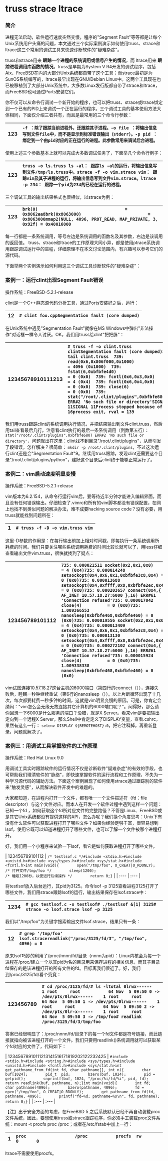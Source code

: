 # truss strace ltrace

### 简介 <a id="N10039"></a>

进程无法启动，软件运行速度突然变慢，程序的"Segment Fault"等等都是让每个Unix系统用户头痛的问题，本文通过三个实际案例演示如何使用truss、strace和ltrace这三个常用的调试工具来快速诊断软件的"疑难杂症"。

truss和strace用来 **跟踪一个进程的系统调用或信号产生的情况**，而 ltrace用来 **跟踪进程调用库函数的情况**。truss是早期为System V R4开发的调试程序，包括Aix、FreeBSD在内的大部分Unix系统都自带了这个工具；而strace最初是为SunOS系统编写的，ltrace最早出现在GNU/Debian Linux中。这两个工具现在也已被移植到了大部分Unix系统中，大多数Linux发行版都自带了strace和ltrace，而FreeBSD也可通过Ports安装它们。

你不仅可以从命令行调试一个新开始的程序，也可以把truss、strace或ltrace绑定到一个已有的PID上来调试一个正在运行的程序。三个调试工具的基本使用方法大体相同，下面仅介绍三者共有，而且是最常用的三个命令行参数：

| 123 | `-f ：除了跟踪当前进程外，还跟踪其子进程。-o file ：将输出信息写到文件file中，而不是显示到标准错误输出（stderr）。-p pid ：绑定到一个由pid对应的正在运行的进程。此参数常用来调试后台进程。` |
| :--- | :--- |


使用上述三个参数基本上就可以完成大多数调试任务了，下面举几个命令行例子：

| 123 | `truss -o ls.truss ls -al： 跟踪ls -al的运行，将输出信息写到文件/tmp/ls.truss中。strace -f -o vim.strace vim： 跟踪vim及其子进程的运行，将输出信息写到文件vim.strace。ltrace -p 234： 跟踪一个pid为234的已经在运行的进程。` |
| :--- | :--- |


三个调试工具的输出结果格式也很相似，以strace为例：

| 123 | `brk(0)                                  = 0x8062aa8brk(0x8063000)                          = 0x8063000mmap2(NULL, 4096, PROT_READ, MAP_PRIVATE, 3, 0x92f) = 0x40016000` |
| :--- | :--- |


每一行都是一条系统调用，等号左边是系统调用的函数名及其参数，右边是该调用的返回值。 truss、strace和ltrace的工作原理大同小异，都是使用ptrace系统调用跟踪调试运行中的进程，详细原理不在本文讨论范围内，有兴趣可以参考它们的源代码。

下面举两个实例演示如何利用这三个调试工具诊断软件的"疑难杂症"：

### 案例一：运行clint出现Segment Fault错误 <a id="N1005E"></a>

操作系统：FreeBSD-5.2.1-release

clint是一个C++静态源代码分析工具，通过Ports安装好之后，运行：

| 12 | `# clint foo.cppSegmentation fault (core dumped)` |
| :--- | :--- |


在Unix系统中遇见"Segmentation Fault"就像在MS Windows中弹出"非法操作"对话框一样令人讨厌。OK，我们用truss给clint"把把脉"：

| 12345678910111213 | `# truss -f -o clint.truss clintSegmentation fault (core dumped)# tail clint.truss  739: read(0x6,0x806f000,0x1000)               = 4096 (0x1000)  739: fstat(6,0xbfbfe4d0)                       = 0 (0x0)  739: fcntl(0x6,0x3,0x0)                        = 4 (0x4)  739: fcntl(0x6,0x4,0x0)                        = 0 (0x0)  739: close(6)                                    = 0 (0x0)  739: stat("/root/.clint/plugins",0xbfbfe680)   ERR#2 'No such file or directory'SIGNAL 11SIGNAL 11Process stopped because of:  16process exit, rval = 139` |
| :--- | :--- |


我们用truss跟踪clint的系统调用执行情况，并把结果输出到文件clint.truss，然后用tail查看最后几行。注意看clint执行的最后一条系统调用（倒数第五行）： `stat("/root/.clint/plugins",0xbfbfe680) ERR#2 'No such file or directory'`，问题就出在这里：clint找不到目录"/root/.clint/plugins"，从而引发了段错误。怎样解决？很简单： `mkdir -p /root/.clint/plugins`，不过这次运行clint还是会"Segmentation Fault"9。继续用truss跟踪，发现clint还需要这个目录"/root/.clint/plugins/python"，建好这个目录后clint终于能够正常运行了。

### 案例二：vim启动速度明显变慢 <a id="N10079"></a>

操作系统：FreeBSD-5.2.1-release

vim版本为6.2.154，从命令行运行vim后，要等待近半分钟才能进入编辑界面，而且没有任何错误输出。仔细检查了.vimrc和所有的vim脚本都没有错误配置，在网上也找不到类似问题的解决办法，难不成要hacking source code？没有必要，用truss就能找到问题所在：

| 1 | `# truss -f -D -o vim.truss vim` |
| :--- | :--- |


这里-D参数的作用是：在每行输出前加上相对时间戳，即每执行一条系统调用所耗费的时间。我们只要关注哪些系统调用耗费的时间比较长就可以了，用less仔细查看输出文件vim.truss，很快就找到了疑点：

| 123456789101112 | `735: 0.000021511 socket(0x2,0x1,0x0)       = 4 (0x4)735: 0.000014248 setsockopt(0x4,0x6,0x1,0xbfbfe3c8,0x4) = 0 (0x0)735: 0.000013688 setsockopt(0x4,0xffff,0x8,0xbfbfe2ec,0x4) = 0 (0x0)735: 0.000203657 connect(0x4,{ AF_INET 10.57.18.27:6000 },16) ERR#61 'Connection refused'735: 0.000017042 close(4)          = 0 (0x0)735: 1.009366553 nanosleep(0xbfbfe468,0xbfbfe460) = 0 (0x0)735: 0.000019556 socket(0x2,0x1,0x0)       = 4 (0x4)735: 0.000013409 setsockopt(0x4,0x6,0x1,0xbfbfe3c8,0x4) = 0 (0x0)735: 0.000013130 setsockopt(0x4,0xffff,0x8,0xbfbfe2ec,0x4) = 0 (0x0)735: 0.000272102 connect(0x4,{ AF_INET 10.57.18.27:6000 },16) ERR#61 'Connection refused'735: 0.000015924 close(4)          = 0 (0x0)735: 1.009338338 nanosleep(0xbfbfe468,0xbfbfe460) = 0 (0x0)` |
| :--- | :--- |


vim试图连接10.57.18.27这台主机的6000端口（第四行的connect（）），连接失败后，睡眠一秒钟继续重试（第6行的nanosleep（））。以上片断循环出现了十几次，每次都要耗费一秒多钟的时间，这就是vim明显变慢的原因。可是，你肯定会纳闷："vim怎么会无缘无故连接其它计算机的6000端口呢？"。问得好，那么请你回想一下6000是什么服务的端口？没错，就是X Server。看来vim是要把输出定向到一个远程X Server，那么Shell中肯定定义了DISPLAY变量，查看.cshrc，果然有这么一行： `setenv DISPLAY ${REMOTEHOST}:0`，把它注释掉，再重新登录，问题就解决了。

### 案例三：用调试工具掌握软件的工作原理 <a id="N10091"></a>

操作系统：Red Hat Linux 9.0

用调试工具实时跟踪软件的运行情况不仅是诊断软件"疑难杂症"的有效的手段，也可帮助我们理清软件的"脉络"，即快速掌握软件的运行流程和工作原理，不失为一种学习源代码的辅助方法。下面这个案例展现了如何使用strace通过跟踪别的软件来"触发灵感"，从而解决软件开发中的难题的。

大家都知道，在进程内打开一个文件，都有唯一一个文件描述符（fd：file descriptor）与这个文件对应。而本人在开发一个软件过程中遇到这样一个问题：已知一个fd ，如何获取这个fd所对应文件的完整路径？不管是Linux、FreeBSD或是其它Unix系统都没有提供这样的API，怎么办呢？我们换个角度思考：Unix下有没有什么软件可以获取进程打开了哪些文件？如果你经验足够丰富，很容易想到lsof，使用它既可以知道进程打开了哪些文件，也可以了解一个文件被哪个进程打开。

好，我们用一个小程序来试验一下lsof，看它是如何获取进程打开了哪些文件。

| 123456789101112 | `/* testlsof.c */#include <stdio.h>#include <unistd.h>#include <sys/types.h>#include <sys/stat.h>#include <fcntl.h>int main(void){        open("/tmp/foo", O_CREAT|O_RDONLY);    /* 打开文件/tmp/foo */        sleep(1200);                                /* 睡眠1200秒，以便进行后续操作 */        return 0;}` |
| :--- | :--- |


将testlsof放入后台运行，其pid为3125。命令lsof -p 3125查看进程3125打开了哪些文件，我们用strace跟踪lsof的运行，输出结果保存在lsof.strace中：

| 1234 | `# gcc testlsof.c -o testlsof# ./testlsof &[1] 3125# strace -o lsof.strace lsof -p 3125` |
| :--- | :--- |


我们以"/tmp/foo"为关键字搜索输出文件lsof.strace，结果只有一条：

| 12 | `# grep '/tmp/foo' lsof.stracereadlink("/proc/3125/fd/3", "/tmp/foo", 4096) = 8` |
| :--- | :--- |


原来lsof巧妙的利用了/proc/nnnn/fd/目录（nnnn为pid）：Linux内核会为每一个进程在/proc/建立一个以其pid为名的目录用来保存进程的相关信息，而其子目录fd保存的是该进程打开的所有文件的fd。目标离我们很近了。好，我们到/proc/3125/fd/看个究竟：

| 123456789 | `# cd /proc/3125/fd/# ls -ltotal 0lrwx------    1 root     root           64 Nov  5 09:50 0 -> /dev/pts/0lrwx------    1 root     root           64 Nov  5 09:50 1 -> /dev/pts/0lrwx------    1 root     root           64 Nov  5 09:50 2 -> /dev/pts/0lr-x------    1 root     root           64 Nov  5 09:50 3 -> /tmp/foo# readlink /proc/3125/fd/3/tmp/foo` |
| :--- | :--- |


答案已经很明显了：/proc/nnnn/fd/目录下的每一个fd文件都是符号链接，而此链接就指向被该进程打开的一个文件。我们只要用readlink\(\)系统调用就可以获取某个fd对应的文件了，代码如下：

| 12345678910111213141516171819202122232425 | `#include <stdio.h>#include <string.h>#include <sys/types.h>#include <unistd.h>#include <fcntl.h>#include <sys/stat.h>int get_pathname_from_fd(int fd, char pathname[], int n){        char buf[1024];        pid_t  pid;        bzero(buf, 1024);        pid = getpid();        snprintf(buf, 1024, "/proc/%i/fd/%i", pid, fd);        return readlink(buf, pathname, n);}int main(void){        int fd;        char pathname[4096];        bzero(pathname, 4096);        fd = open("/tmp/foo", O_CREAT|O_RDONLY);        get_pathname_from_fd(fd, pathname, 4096);        printf("fd=%d; pathname=%s\n", fd, pathname);        return 0;}` |
| :--- | :--- |


【注】出于安全方面的考虑，在FreeBSD 5 之后系统默认已经不再自动装载proc文件系统，因此，要想使用truss或strace跟踪程序，你必须手工装载proc文件系统：mount -t procfs proc /proc；或者在/etc/fstab中加上一行：

| 1 | `proc                   /proc           procfs  rw              0       0` |
| :--- | :--- |


ltrace不需要使用procfs。

